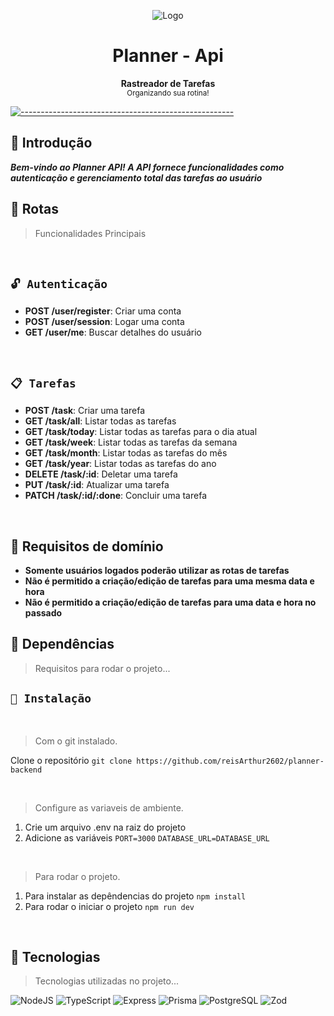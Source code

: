 <p align="center">
  <img src="https://github.com/reisArthur2602/planner-frontend/blob/main/src/assets/banner%20-%20planner%202x.jpg?raw=true" alt="Logo" />
</p>

<h1 align="center"> Planner - Api</h1>

<p align="center">
  <b> Rastreador de Tarefas</b></br>
  <sub>Organizando sua rotina!<sub>
</p>

[![-----------------------------------------------------](https://raw.githubusercontent.com/andreasbm/readme/master/assets/lines/colored.png)](#table-of-contents)

## 🚀 Introdução

**_Bem-vindo ao Planner API! A API fornece funcionalidades como autenticação e gerenciamento total das tarefas ao usuário_**

## 🚀 Rotas

> Funcionalidades Principais

<br/>

## `🔓 Autenticação`

- **POST /user/register**: Criar uma conta
- **POST /user/session**: Logar uma conta
- **GET /user/me**: Buscar detalhes do usuário

<br/>

## `📋 Tarefas`

- **POST /task**: Criar uma tarefa
- **GET /task/all**: Listar todas as tarefas
- **GET /task/today**: Listar todas as tarefas para o dia atual
- **GET /task/week**: Listar todas as tarefas da semana
- **GET /task/month**: Listar todas as tarefas do mês
- **GET /task/year**: Listar todas as tarefas do ano
- **DELETE /task/:id**: Deletar uma tarefa
- **PUT /task/:id**: Atualizar uma tarefa
- **PATCH /task/:id/:done**: Concluir uma tarefa

<br/>

## 🚀 Requisitos de domínio

- **Somente usuários logados poderão utilizar as rotas de tarefas**
- **Não é permitido a criação/edição de tarefas para uma mesma data e hora**
- **Não é permitido a criação/edição de tarefas para uma data e hora no passado**

## 🚀 Dependências

> Requisitos para rodar o projeto...

## `📖 Instalação`

<br />

> Com o git instalado.

Clone o repositório `git clone https://github.com/reisArthur2602/planner-backend`

<br />

> Configure as variaveis de ambiente.

1. Crie um arquivo .env na raiz do projeto
2. Adicione as variáveis `PORT=3000` `DATABASE_URL=DATABASE_URL`

<br />

> Para rodar o projeto.

1. Para instalar as depêndencias do projeto `npm install`
2. Para rodar o iniciar o projeto `npm run dev`

<br />

## 🚀 Tecnologias

> Tecnologias utilizadas no projeto...

![NodeJS](https://img.shields.io/badge/node.js-6DA55F?style=for-the-badge&logo=node.js&logoColor=white)
![TypeScript](https://img.shields.io/badge/typescript-%23007ACC.svg?style=for-the-badge&logo=typescript&logoColor=white)
![Express](https://img.shields.io/badge/express.js-%23404d59.svg?style=for-the-badge&logo=express&logoColor=%2361DAFB)
![Prisma](https://img.shields.io/badge/Prisma-3982CE?style=for-the-badge&logo=Prisma&logoColor=white)
![PostgreSQL](https://img.shields.io/badge/PostgreSQL-000?style=for-the-badge&logo=postgresql)
![Zod](https://img.shields.io/badge/zod-%233068b7.svg?style=for-the-badge&logo=zod&logoColor=white)
